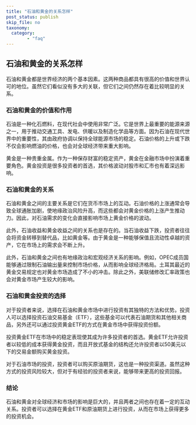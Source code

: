 ```yaml
---
title: "石油和黄金的关系怎样"
post_status: publish
skip_file: no
taxonomy:
  category:
        - "faq"
---
```


## 石油和黄金的关系怎样

石油和黄金都是世界经济的两个基本因素。这两种商品都具有很高的价值和世界认可的地位。虽然它们看似没有多大的关联，但它们之间仍然存在着比较明显的关系。

### 石油和黄金的价值和作用

石油是一种化石燃料，在现代社会中使用非常广泛。它是世界上最重要的能源来源之一，用于推动交通工具、发电、供暖以及制造化学品等方面。因为石油在现代世界中的重要性，其由政府协调以保持全球能源市场的稳定。石油价格的上升或下跌不仅会影响燃油的价格，也会对全球经济带来重大影响。

黄金是一种贵重金属。作为一种保存财富的稳定资产，黄金在金融市场中扮演着重要角色。黄金投资是很多投资者的首选，其价格波动对股市和汇市也有着深远影响。

### 石油和黄金的关系

石油和黄金之间的主要关系是它们在货币市场上的互动。石油价格的上涨通常会导致全球通胀加剧，使地缘政治风险升高，而这些都会对黄金价格的上涨产生推动力。因此，对石油需求的变化会直接影响市场上黄金价格的波动。

此外，石油收益和黄金收益之间的关系也是存在的。当石油收益下跌，投资者往往会将资金转移到替代品，比如黄金等。由于黄金是一种能够保值且流动性卓越的资产，它在市场上的需求会不断上升。

此外，石油和黄金之间也有地缘政治和宏观经济关系的影响。例如，OPEC成员国能够通过限制石油输出量来控制市场价格，从而影响全球经济格局。土耳其最近的黄金交易规定也对黄金市场造成了不小的冲击。除此之外，美联储修改汇率政策也会对黄金市场产生较大的影响。

### 石油和黄金投资的选择

对于投资者来说，选择在石油和黄金市场中进行投资有其独特的方法和优势。投资人可以选择投资石油交易基金（ETF），这些基金可以代表石油期货和其他相关商品，另外还可以通过投资黄金ETF的方式在黄金市场中获得投资份额。

投资黄金ETF在市场中的稳定表现使其成为许多投资者的首选。黄金ETF允许投资者以较低的成本获得黄金投资，而且开放式基金的结构还允许投资者以50美元以下的交易金额购买黄金投资。

对于石油市场的投资，投资者可以购买原油期货，这也是一种投资渠道。虽然这种方式的投资风险较大，但对于有经验的投资者来说，能够带来更高的投资回报。

### 结论

石油和黄金对全球经济和市场的影响是巨大的，并且两者之间也存在着一定的互动关系。投资者可以选择在黄金ETF和原油期货上进行投资，从而在市场上获得更多的投资机会。
